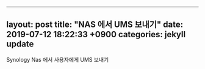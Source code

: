 ----
layout: post
title:  "NAS 에서 UMS 보내기"
date:   2019-07-12 18:22:33 +0900
categories: jekyll update
---

Synology Nas 에서 사용자에게 UMS 보내기

